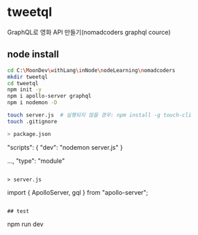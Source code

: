 # tweetql
GraphQL로 영화 API 만들기(nomadcoders graphql cource)


## node install
```bash
cd C:\MoonDev\withLang\inNode\nodeLearning\nomadcoders
mkdir tweetql
cd tweetql
npm init -y
npm i apollo-server graphql
npm i nodemon -D

touch server.js  # 실행되지 않을 경우: npm install -g touch-cli
touch .gitignore

> package.json
```
"scripts": {
  "dev": "nodemon server.js"
}

...,
"type": "module"
```

> server.js
```
import { ApolloServer, gql } from "apollo-server";
```

## test
```
npm run dev
```

